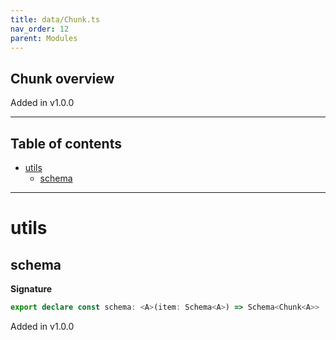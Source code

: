 ```yaml
---
title: data/Chunk.ts
nav_order: 12
parent: Modules
---
```


## Chunk overview

Added in v1.0.0

---

<h2 class="text-delta">Table of contents</h2>

- [utils](#utils)
  - [schema](#schema)

---

# utils

## schema

**Signature**

```ts
export declare const schema: <A>(item: Schema<A>) => Schema<Chunk<A>>
```

Added in v1.0.0
